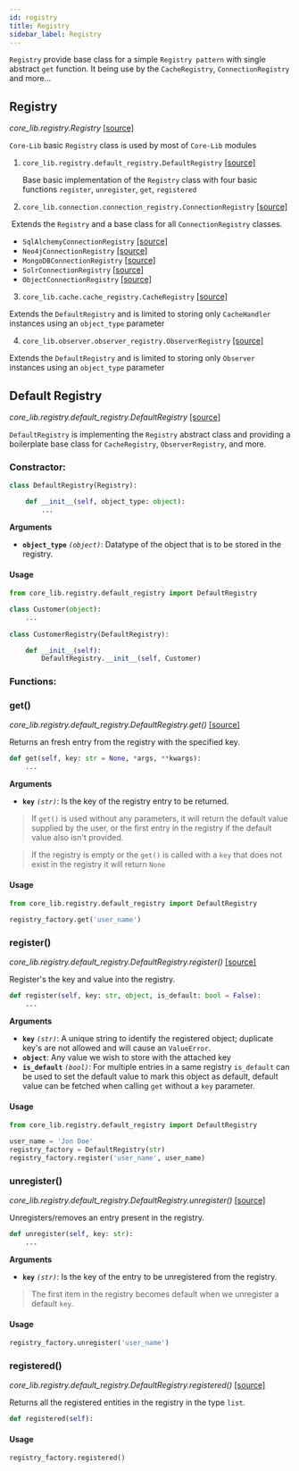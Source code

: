 ```yaml
---
id: registry
title: Registry
sidebar_label: Registry
---
```

`Registry` provide base class for a simple `Registry pattern` with single abstract `get` function. 
It being use by the `CacheRegistry`,  `ConnectionRegistry` and more...

## Registry

*core_lib.registry.Registry* [[source]](https://github.com/shay-te/core-lib/blob/master/core_lib/registry/registry.py)

`Core-Lib`  basic `Registry` class is used by most of `Core-Lib` modules

1. `core_lib.registry.default_registry.DefaultRegistry` [[source]](https://github.com/shay-te/core-lib/blob/master/core_lib/registry/default_registry.py)

   Base basic implementation of the `Registry` class with four basic functions `register`, `unregister`, `get`, `registered`


2. `core_lib.connection.connection_registry.ConnectionRegistry` [[source]](https://github.com/shay-te/core-lib/blob/master/core_lib/connection/connection_registry.py)

​	Extends the `Registry` and a base class for all  `ConnectionRegistry` classes.

  - `SqlAlchemyConnectionRegistry` [[source]](https://github.com/shay-te/core-lib/blob/master/core_lib/connection/sql_alchemy_connection_registry.py)
  - `Neo4jConnectionRegistry` [[source]](https://github.com/shay-te/core-lib/blob/master/core_lib/connection/neo4j_connection_registry.py)
  - `MongoDBConnectionRegistry` [[source]](https://github.com/shay-te/core-lib/blob/master/core_lib/connection/mongodb_connection_registry.py)
  - `SolrConnectionRegistry` [[source]](https://github.com/shay-te/core-lib/blob/master/core_lib/connection/solr_connection_registry.py)
  - `ObjectConnectionRegistry` [[source]](https://github.com/shay-te/core-lib/blob/master/core_lib/connection/object_connection_registry.py)

3. `core_lib.cache.cache_registry.CacheRegistry` [[source]](https://github.com/shay-te/core-lib/blob/master/core_lib/cache/cache_registry.py)

Extends the `DefaultRegistry` and is limited to storing only `CacheHandler` instances using an `object_type` parameter

4. `core_lib.observer.observer_registry.ObserverRegistry` [[source]](https://github.com/shay-te/core-lib/blob/master/core_lib/observer/observer_registry.py)

Extends the `DefaultRegistry` and is limited to storing only `Observer` instances using an `object_type` parameter



## Default Registry

*core_lib.registry.default_registry.DefaultRegistry* [[source]](https://github.com/shay-te/core-lib/blob/master/core_lib/registry/default_registry.py#L4)

`DefaultRegistry` is implementing the `Registry` abstract class and providing a boilerplate base class for `CacheRegistry`, `ObserverRegistry`, and more.

### Constractor:

```python
class DefaultRegistry(Registry):

    def __init__(self, object_type: object):
        ...
```

**Arguments**

- **`object_type`** *`(object)`*: Datatype of the object that is to be stored in the registry.

#### Usage

```python
from core_lib.registry.default_registry import DefaultRegistry

class Customer(object):
    ...
        
class CustomerRegistry(DefaultRegistry):

    def __init__(self):
        DefaultRegistry.__init__(self, Customer)
```


### Functions:

### get()

*core_lib.registry.default_registry.DefaultRegistry.get()* [[source]](https://github.com/shay-te/core-lib/blob/master/core_lib/registry/default_registry.py#L30)

Returns an fresh entry from the registry with the specified key.

```python
def get(self, key: str = None, *args, **kwargs):
    ...
```

**Arguments**

- **`key`** *`(str)`*: Is the key of the registry entry to be returned.



>If `get()` is used without any parameters, it will return the default value supplied by the user, or the 
>first entry in the registry if the default value also isn't provided. 

>If the registry is empty or the `get()` is called with a `key` that does not exist in the registry it will return
>`None`



#### Usage

```python
from core_lib.registry.default_registry import DefaultRegistry

registry_factory.get('user_name')
```



### register()

*core_lib.registry.default_registry.DefaultRegistry.register()* [[source]](https://github.com/shay-te/core-lib/blob/master/core_lib/registry/default_registry.py#L12)

Register's the key and value into the registry.

````python
def register(self, key: str, object, is_default: bool = False):
    ...
````

**Arguments**

- **`key`** *`(str)`*: A unique string to identify the registered object; duplicate key's are not allowed and will cause an `ValueError`.
- **`object`**: Any value we wish to store with the attached key
- **`is_default`** *`(bool)`*: For multiple entries in a same registry `is_default` can be used to set the default value to  mark this object as default, default value can be fetched when calling `get` without a `key` parameter.

#### Usage
```python
from core_lib.registry.default_registry import DefaultRegistry

user_name = 'Jon Doe'
registry_factory = DefaultRegistry(str) 
registry_factory.register('user_name', user_name)
```



### unregister()

*core_lib.registry.default_registry.DefaultRegistry.unregister()* [[source]](https://github.com/shay-te/core-lib/blob/master/core_lib/registry/default_registry.py#L24)

Unregisters/removes an entry present in the registry.

```python
def unregister(self, key: str):
    ...
```
**Arguments**

- **`key`** *`(str)`*: Is the key of the entry to be unregistered from the registry.


>The first item in the registry becomes default when we unregister a default `key`.


#### Usage
```python
registry_factory.unregister('user_name')
```



### registered()

*core_lib.registry.default_registry.DefaultRegistry.registered()* [[source]](https://github.com/shay-te/core-lib/blob/master/core_lib/registry/default_registry.py#L36)

Returns all the registered entities in the registry in the type `list`.

```python
def registered(self):
```

#### Usage

```python
registry_factory.registered()
```

